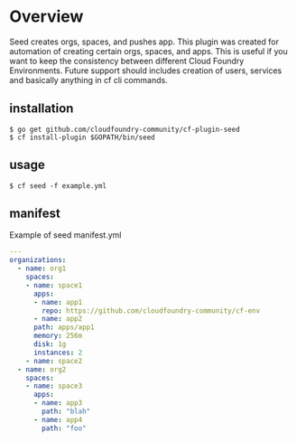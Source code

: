# Overview

Seed creates orgs, spaces, and pushes app. This plugin was created for automation of creating certain orgs, spaces, and apps. This is useful if you want to keep the consistency between different Cloud Foundry Environments. Future support should includes creation of users, services and basically anything in cf cli commands.

## installation

```
$ go get github.com/cloudfoundry-community/cf-plugin-seed
$ cf install-plugin $GOPATH/bin/seed
```

## usage

```
$ cf seed -f example.yml
```

## manifest

Example of seed manifest.yml

```yaml
---
organizations:
  - name: org1
    spaces:
    - name: space1
      apps:
      - name: app1
        repo: https://github.com/cloudfoundry-community/cf-env
      - name: app2
      path: apps/app1
      memory: 256m
      disk: 1g
      instances: 2
    - name: space2
  - name: org2
    spaces:
    - name: space3
      apps:
      - name: app3
        path: "blah"
      - name: app4
        path: "foo"

```
